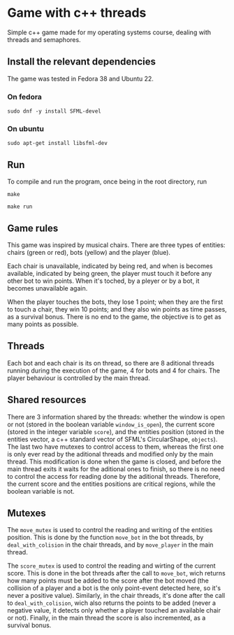 # Game with c++ threads

Simple c++ game made for my operating systems course, dealing with threads and semaphores.

## Install the relevant dependencies
The game was tested in Fedora 38 and Ubuntu 22.
### On fedora
`sudo dnf -y install SFML-devel`

### On ubuntu
`sudo apt-get install libsfml-dev`

## Run
To compile and run the program, once being in the root directory, run

`make`

`make run`

## Game rules
This game was inspired by musical chairs. There are three types of entities: chairs (green or red), bots (yellow) and the player (blue).

Each chair is unavailable, indicated by being red, and when is becomes available, indicated by being green, the player must touch it before any other bot to win points. When it's toched, by a pleyer or by a bot, it becomes unavailable again.

When the player touches the bots, they lose 1 point; when they are the first to touch a chair, they win 10 points; and they also win points as time passes, as a survival bonus. There is no end to the game, the objective is to get as many points as possible.

## Threads
Each bot and each chair is its on thread, so there are 8 aditional threads running during the execution of the game, 4 for bots and 4 for chairs. The player behaviour is controlled by the main thread.

## Shared resources
There are 3 information shared by the threads: whether the window is open or not (stored in the boolean variable `window_is_open`), the current score (stored in the integer variable `score`), and the entities position (stored in the entities vector, a c++ standard vector of SFML's CircularShape, `objects`). The last two have mutexes to control access to them, whereas the first one is only ever read by the aditional threads and modified only by the main thread. This modification is done when the game is closed, and before the main thread exits it waits for the aditional ones to finish, so there is no need to control the access for reading done by the aditional threads. Therefore, the current score and the entities positions are critical regions, while the boolean variable is not.

## Mutexes
The `move_mutex` is used to control the reading and writing of the entities position. This is done by the function `move_bot` in the bot threads, by `deal_with_colision` in the chair threads, and by `move_player` in the main thread.

The `score_mutex` is used to control the reading and wirting of the current score. This is done in the bot threads after the call to `move_bot`, wich returns how many points must be added to the score after the bot moved (the collision of a player and a bot is the only point-event detected here, so it's never a positive value). Similarly, in the chair threads, it's done after the call to `deal_with_colision`, wich also returns the points to be added (never a negative value, it detects only whether a player touched an available chair or not). Finally, in the main thread the score is also incremented, as a survival bonus.

